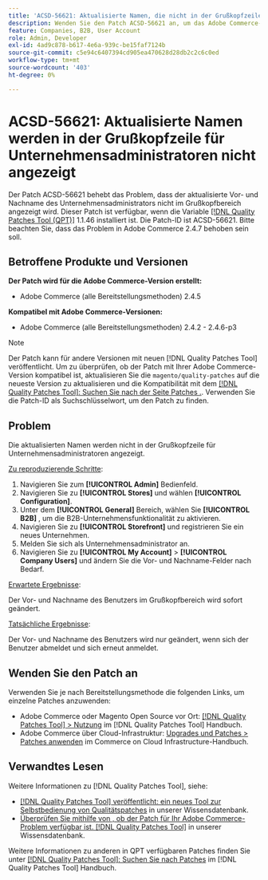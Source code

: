 ```yaml
---
title: 'ACSD-56621: Aktualisierte Namen, die nicht in der Grußkopfzeile für Unternehmensadministratoren angezeigt werden'
description: Wenden Sie den Patch ACSD-56621 an, um das Adobe Commerce-Problem zu beheben, bei dem der aktualisierte Vor- und Nachname des Unternehmensadministrators nicht im Grußkopfbereich angezeigt wird.
feature: Companies, B2B, User Account
role: Admin, Developer
exl-id: 4ad9c878-b617-4e6a-939c-be15faf7124b
source-git-commit: c5e94c6407394cd905ea470628d28db2c2c6c0ed
workflow-type: tm+mt
source-wordcount: '403'
ht-degree: 0%

---
```


# ACSD-56621: Aktualisierte Namen werden in der Grußkopfzeile für Unternehmensadministratoren nicht angezeigt

Der Patch ACSD-56621 behebt das Problem, dass der aktualisierte Vor- und Nachname des Unternehmensadministrators nicht im Grußkopfbereich angezeigt wird. Dieser Patch ist verfügbar, wenn die Variable [[!DNL Quality Patches Tool (QPT)]](/help/announcements/adobe-commerce-announcements/magento-quality-patches-released-new-tool-to-self-serve-quality-patches.md) 1.1.46 installiert ist. Die Patch-ID ist ACSD-56621. Bitte beachten Sie, dass das Problem in Adobe Commerce 2.4.7 behoben sein soll.

## Betroffene Produkte und Versionen

**Der Patch wird für die Adobe Commerce-Version erstellt:**

* Adobe Commerce (alle Bereitstellungsmethoden) 2.4.5

**Kompatibel mit Adobe Commerce-Versionen:**

* Adobe Commerce (alle Bereitstellungsmethoden) 2.4.2 - 2.4.6-p3

>[!NOTE]
>
>Der Patch kann für andere Versionen mit neuen [!DNL Quality Patches Tool] veröffentlicht. Um zu überprüfen, ob der Patch mit Ihrer Adobe Commerce-Version kompatibel ist, aktualisieren Sie die `magento/quality-patches` auf die neueste Version zu aktualisieren und die Kompatibilität mit dem [[!DNL Quality Patches Tool]: Suchen Sie nach der Seite Patches .](https://experienceleague.adobe.com/tools/commerce-quality-patches/index.html). Verwenden Sie die Patch-ID als Suchschlüsselwort, um den Patch zu finden.

## Problem

Die aktualisierten Namen werden nicht in der Grußkopfzeile für Unternehmensadministratoren angezeigt.

<u>Zu reproduzierende Schritte</u>:

1. Navigieren Sie zum **[!UICONTROL Admin]** Bedienfeld.
1. Navigieren Sie zu **[!UICONTROL Stores]** und wählen **[!UICONTROL Configuration]**.
1. Unter dem **[!UICONTROL General]** Bereich, wählen Sie **[!UICONTROL B2B]** , um die B2B-Unternehmensfunktionalität zu aktivieren.
1. Navigieren Sie zu **[!UICONTROL Storefront]** und registrieren Sie ein neues Unternehmen.
1. Melden Sie sich als Unternehmensadministrator an.
1. Navigieren Sie zu **[!UICONTROL My Account]** > **[!UICONTROL Company Users]** und ändern Sie die Vor- und Nachname-Felder nach Bedarf.

<u>Erwartete Ergebnisse</u>:

Der Vor- und Nachname des Benutzers im Grußkopfbereich wird sofort geändert.

<u>Tatsächliche Ergebnisse</u>:

Der Vor- und Nachname des Benutzers wird nur geändert, wenn sich der Benutzer abmeldet und sich erneut anmeldet.

## Wenden Sie den Patch an

Verwenden Sie je nach Bereitstellungsmethode die folgenden Links, um einzelne Patches anzuwenden:

* Adobe Commerce oder Magento Open Source vor Ort: [[!DNL Quality Patches Tool] > Nutzung](https://experienceleague.adobe.com/docs/commerce-operations/tools/quality-patches-tool/usage.html) im [!DNL Quality Patches Tool] Handbuch.
* Adobe Commerce über Cloud-Infrastruktur: [Upgrades und Patches > Patches anwenden](https://experienceleague.adobe.com/docs/commerce-cloud-service/user-guide/develop/upgrade/apply-patches.html) im Commerce on Cloud Infrastructure-Handbuch.

## Verwandtes Lesen

Weitere Informationen zu [!DNL Quality Patches Tool], siehe:

* [[!DNL Quality Patches Tool] veröffentlicht: ein neues Tool zur Selbstbedienung von Qualitätspatches](/help/announcements/adobe-commerce-announcements/magento-quality-patches-released-new-tool-to-self-serve-quality-patches.md) in unserer Wissensdatenbank.
* [Überprüfen Sie mithilfe von , ob der Patch für Ihr Adobe Commerce-Problem verfügbar ist. [!DNL Quality Patches Tool]](/help/support-tools/patches-available-in-qpt-tool/check-patch-for-magento-issue-with-magento-quality-patches.md) in unserer Wissensdatenbank.

Weitere Informationen zu anderen in QPT verfügbaren Patches finden Sie unter [[!DNL Quality Patches Tool]: Suchen Sie nach Patches](https://experienceleague.adobe.com/tools/commerce-quality-patches/index.html) im [!DNL Quality Patches Tool] Handbuch.
